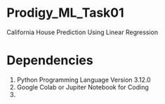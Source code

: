 # Prodigy_ML_Task01
California House Prediction Using Linear Regression
# Dependencies
1. Python Programming Language Version 3.12.0
2. Google Colab or Jupiter Notebook for Coding
3. 
